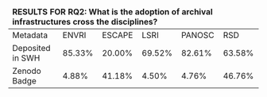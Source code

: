 <table><thead><tr><td colspan='6'><b>RESULTS FOR RQ2: What is the adoption of archival infrastructures cross the disciplines?</b></td></tr></thead>
<tbody>
<tr><td>Metadata</td><td>ENVRI</td><td>ESCAPE</td><td>LSRI</td><td>PANOSC</td><td>RSD</td></tr>
<tr><td>Deposited in SWH </td><td>85.33%</td><td>20.00%</td><td>69.52%</td><td>82.61%</td><td>63.58%</td></tr>
<tr><td>Zenodo Badge</td><td>4.88%</td><td>41.18%</td><td>4.50%</td><td>4.76%</td><td>46.76%</td></tr>
</tbody></table>
